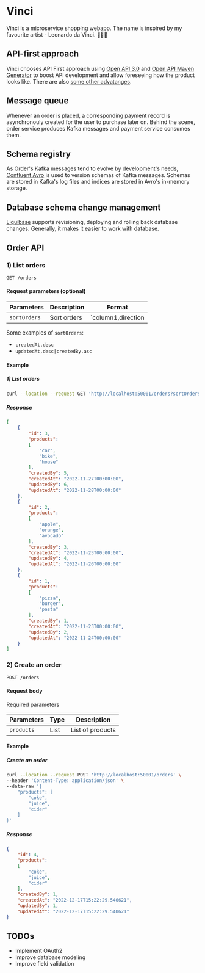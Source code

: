 # Vinci

Vinci is a microservice shopping webapp. The name is inspired by my favourite artist - Leonardo da Vinci. 🧑🏻‍🎨

## API-first approach

Vinci chooses API First approach using [Open API 3.0](https://swagger.io/specification/) and [Open API Maven Generator](https://github.com/OpenAPITools/openapi-generator/tree/master/modules/openapi-generator-maven-plugin) to boost API development and allow foreseeing how the product looks like. There are also [some other advatanges](https://swagger.io/resources/articles/adopting-an-api-first-approach/).

## Message queue

Whenever an order is placed, a corresponding payment record is asynchronouly created for the user to purchase later on. Behind the scene, order service produces Kafka messages and payment service consumes them.

## Schema registry

As Order's Kafka messages tend to evolve by development's needs, [Confluent Avro](https://docs.confluent.io/2.0.0/schema-registry/docs/intro.html) is used to version schemas of Kafka messages. Schemas are stored in Kafka's log files and indices are stored in Avro's in-memory storage.

## Database schema change management

[Liquibase](https://docs.liquibase.com/home.html) supports revisioning, deploying and rolling back database changes. Generally, it makes it easier to work with database.

## Order API

### 1) List orders

```
GET /orders
```

#### Request parameters (optional)

| Parameters    | Description  | Format                                |
|---------------|--------------|-------------------------------------- |
| `sortOrders`  | Sort orders  | `column1,direction|column2,direction` |

Some examples of `sortOrders`:
+ `createdAt,desc`
+ `updatedAt,desc|createdBy,asc`

#### Example

##### 1) List orders

```sh
curl --location --request GET 'http://localhost:50001/orders?sortOrders=updatedAt,desc|createdBy,asc'
```

##### Response

```json
[
    {
        "id": 3,
        "products":
        [
            "car",
            "bike",
            "house"
        ],
        "createdBy": 5,
        "createdAt": "2022-11-27T00:00:00",
        "updatedBy": 6,
        "updatedAt": "2022-11-28T00:00:00"
    },
    {
        "id": 2,
        "products":
        [
            "apple",
            "orange",
            "avocado"
        ],
        "createdBy": 3,
        "createdAt": "2022-11-25T00:00:00",
        "updatedBy": 4,
        "updatedAt": "2022-11-26T00:00:00"
    },
    {
        "id": 1,
        "products":
        [
            "pizza",
            "burger",
            "pasta"
        ],
        "createdBy": 1,
        "createdAt": "2022-11-23T00:00:00",
        "updatedBy": 2,
        "updatedAt": "2022-11-24T00:00:00"
    }
]
```

### 2) Create an order

```
POST /orders
```

#### Request body

Required parameters

| Parameters           | Type     | Description          |
| -------------------- | -------- | -------------------- |
| `products`           | List     | List of products     |

#### Example

##### Create an order

```sh
curl --location --request POST 'http://localhost:50001/orders' \
--header 'Content-Type: application/json' \
--data-raw '{
    "products": [
        "coke",
        "juice",
        "cider"
    ]
}'
```

##### Response

```json
{
    "id": 4,
    "products":
    [
        "coke",
        "juice",
        "cider"
    ],
    "createdBy": 1,
    "createdAt": "2022-12-17T15:22:29.540621",
    "updatedBy": 1,
    "updatedAt": "2022-12-17T15:22:29.540621"
}
```

## TODOs

+ Implement OAuth2
+ Improve database modeling
+ Improve field validation
